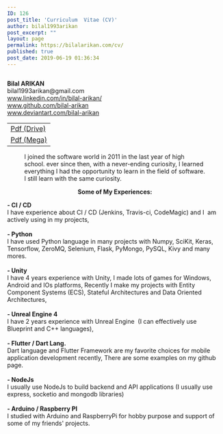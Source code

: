 ```yaml
---
ID: 126
post_title: 'Curriculum  Vitae (CV)'
author: bilal1993arikan
post_excerpt: ""
layout: page
permalink: https://bilalarikan.com/cv/
published: true
post_date: 2019-06-19 01:36:34
---
```

<!-- wp:media-text {"mediaId":222,"mediaType":"image","mediaWidth":20} -->
<div class="wp-block-media-text alignwide" style="grid-template-columns:20% auto"><figure class="wp-block-media-text__media"><img src="https://bilalarikan.com/wp-content/uploads/2019/09/BA-small_200_258.png" alt="" class="wp-image-222"/></figure><div class="wp-block-media-text__content"><!-- wp:paragraph {"placeholder":"Content…","fontSize":"medium"} -->
<p class="has-medium-font-size"><strong>Bilal ARIKAN</strong>
<br>bilal1993arikan@gmail.com<br> 
<a href="www.linkedin.com/in/bilal-arikan/">www.linkedin.com/in/bilal-arikan/</a> <br> 
<a href="www.github.com/bilal-arikan">www.github.com/bilal-arikan</a> <br> 
<a href="www.deviantart.com/bilal-arikan">www.deviantart.com/bilal-arikan</a> <br> 

</p>
<!-- /wp:paragraph --></div></div>
<!-- /wp:media-text -->

<!-- wp:html -->
<table class="wp-block-table"><tbody class="has-medium-font-size"><tr><td><a href="https://drive.google.com/file/d/1t_uOL7fzpQDvE2F-VkZxDEtmXBAbH_EH/">Pdf (Drive)</a></td></tr><tr><td><a href="https://mega.nz/#!X9x3CSSI!Fl_6lAEh0zGvqE3wce42N73a_4iUX8AmwdCfHMMsZk4">Pdf (Mega)</a></td></tr></tbody></table>
<!-- /wp:html -->

<!-- wp:html -->
<figure class="wp-block-pullquote is-style-default" style="border-color:#313131"><div class="has-text-color has-very-dark-gray-color"><p>      I joined the software world in 2011 in the last year of high school. ever since then, with a never-ending curiosity, I learned everything I had the opportunity to learn in the field of software. I still learn with the same curiosity.</p></div></figure>
<!-- /wp:html -->

<!-- wp:paragraph {"align":"center","fontSize":"medium"} -->
<p style="text-align:center" class="has-medium-font-size"><strong>Some of My Experiences</strong><strong>:</strong></p>
<!-- /wp:paragraph -->

<p class="has-medium-font-size"><strong>- CI / CD</strong><br />I have experience about CI / CD (Jenkins, Travis-ci, CodeMagic) and I  am actively using in my projects,<br /> <br /><strong>- Python</strong><br />I have used Python language in many projects with Numpy, SciKit, Keras, Tensorflow, ZeroMQ, Selenium, Flask, PyMongo, PySQL, Kivy and many mores.<br /> <br /><strong>- Unity</strong><br />I have 4 years experience with Unity, I made lots of games for Windows, Android and IOs platforms, Recently I make my projects with Entity Component Systems (ECS), Stateful Architectures and Data Oriented Architectures,<br /> <br /><strong>- Unreal Engine 4</strong><br />I have 2 years experience with Unreal Engine  (I can effectively use Blueprint and C++ languages), <br /> <br /><strong>- Flutter / Dart Lang.</strong><br />Dart language and Flutter Framework are my favorite choices for mobile application development recently, There are some examples on my github page.<br /> <br /><strong>- NodeJs</strong><br />I usually use NodeJs to build backend and API applications (I usually use express, socketio and mongodb libraries)<br /> <br /><strong>- Arduino / Raspberry PI</strong><br />I studied with Arduino and RaspberryPi for hobby purpose and support of some of my friends' projects. </p>
<p><!-- /wp:paragraph --></p>
<p><!-- wp:paragraph {"fontSize":"medium"} --></p>
<p><!-- /wp:file --></p>
<p><!-- wp:paragraph --></p>
<p><!-- /wp:paragraph --></p>